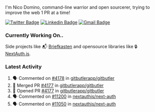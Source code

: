 
I'm Nico Domino, command-line warrior and open sourcerer, trying to improve the web 1 PR at a time!

[![Twitter Badge](https://img.shields.io/badge/-@ndom91-1ca0f1?style=flat-square&labelColor=1ca0f1&logo=twitter&logoColor=white&link=https://twitter.com/ndom91)](https://twitter.com/ndom91) [![Linkedin Badge](https://img.shields.io/badge/-ndom91-blue?style=flat-square&logo=Linkedin&logoColor=white&link=https://www.linkedin.com/in/ndom91/)](https://www.linkedin.com/in/ndom91/) [![Gmail Badge](https://img.shields.io/badge/-yo@ndo.dev-c14438?style=flat-square&logo=mail.ru&logoColor=white&link=mailto:yo@ndo.dev)](mailto:yo@ndo.dev)

### Currently Working On..

Side projects like 📬 [Briefkasten](https://briefkastenhq.com) and opensource libraries like 🔒 [NextAuth.js](https://github.com/nextauthjs/next-auth).

<!--START_SECTION_PROFILE_VIEWS:readme-info-->
<!--END_SECTION_PROFILE_VIEWS:readme-info-->

<!--START_SECTION_DAILY_COMMIT:readme-info-->
<!--END_SECTION_DAILY_COMMIT:readme-info-->

<!--START_SECTION_WEEKLY_COMMIT:readme-info-->
<!--END_SECTION_WEEKLY_COMMIT:readme-info-->

### Latest Activity

<!--START_SECTION:activity-->
1. 🗣 Commented on [#4178](https://github.com/gitbutlerapp/gitbutler/issues/4178#issuecomment-2189265775) in [gitbutlerapp/gitbutler](https://github.com/gitbutlerapp/gitbutler)
2. 🎉 Merged PR [#4177](https://github.com/gitbutlerapp/gitbutler/pull/4177) in [gitbutlerapp/gitbutler](https://github.com/gitbutlerapp/gitbutler)
3. 💪 Opened PR [#4177](https://github.com/gitbutlerapp/gitbutler/pull/4177) in [gitbutlerapp/gitbutler](https://github.com/gitbutlerapp/gitbutler)
4. 🗣 Commented on [#11200](https://github.com/nextauthjs/next-auth/pull/11200#issuecomment-2187156425) in [nextauthjs/next-auth](https://github.com/nextauthjs/next-auth)
5. 🗣 Commented on [#11050](https://github.com/nextauthjs/next-auth/pull/11050#issuecomment-2187151709) in [nextauthjs/next-auth](https://github.com/nextauthjs/next-auth)
<!--END_SECTION:activity-->
